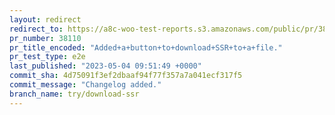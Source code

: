 ```yaml
---
layout: redirect
redirect_to: https://a8c-woo-test-reports.s3.amazonaws.com/public/pr/38110/e2e/index.html
pr_number: 38110
pr_title_encoded: "Added+a+button+to+download+SSR+to+a+file."
pr_test_type: e2e
last_published: "2023-05-04 09:51:49 +0000"
commit_sha: 4d75091f3ef2dbaaf94f77f357a7a041ecf317f5
commit_message: "Changelog added."
branch_name: try/download-ssr
---
```

